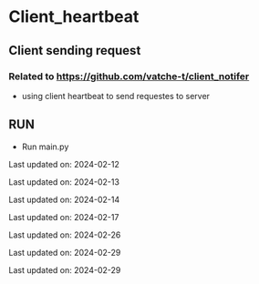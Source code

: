 # Client_heartbeat

## Client sending request 
### Related to https://github.com/vatche-t/client_notifer 

+ using client heartbeat to send requestes to server

## RUN

* Run main.py 

Last updated on: 2024-02-12

Last updated on: 2024-02-13

Last updated on: 2024-02-14

Last updated on: 2024-02-17

Last updated on: 2024-02-26

Last updated on: 2024-02-29

Last updated on: 2024-02-29